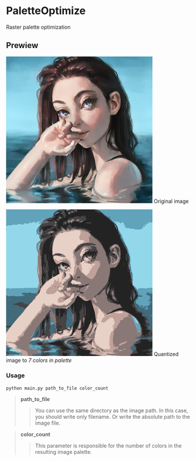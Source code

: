 # PaletteOptimize
Raster palette optimization

## Prewiew
![original_img](res/0_original.bmp)
Original image

![quantized_img](res/1_quantized.jpg)
Quantized image to _7 colors in palette_

### Usage
```
python main.py path_to_file color_count
```
> __path_to_file__
>> You can use the same directory as the image path. In this case, you should write only filename. Or write the absolute path to the image file.

> __color_count__
>> This parameter is responsible for the number of colors in the resulting image palette.
